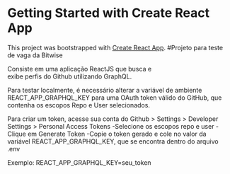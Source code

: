 # Getting Started with Create React App

This project was bootstrapped with [Create React App](https://github.com/facebook/create-react-app).
#Projeto para teste de vaga da Bitwise

Consiste em uma aplicação ReactJS que busca e<br/> 
exibe perfis do Github utilizando GraphQL.

Para testar localmente, é necessário alterar a variável de ambiente REACT_APP_GRAPHQL_KEY
para uma OAuth token válido do GitHub, que contenha os escopos Repo e User selecionados.

Para criar um token, acesse sua conta do Github > Settings > Developer Settings > Personal Access Tokens
-Selecione os escopos repo e user
-Clique em Generate Token
-Copie o token gerado e cole no valor da variável REACT_APP_GRAPHQL_KEY, que se encontra dentro do arquivo .env

Exemplo: REACT_APP_GRAPHQL_KEY=seu_token